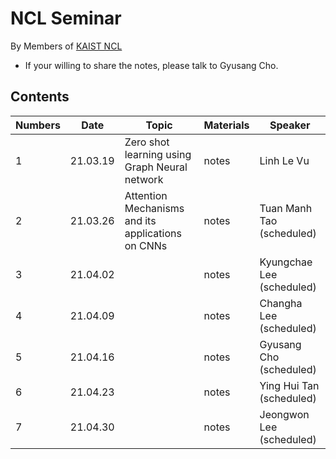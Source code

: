 # NCL Seminar

By Members of [KAIST NCL](http://ncl.kaist.ac.kr)

* If your willing to share the notes, please talk to Gyusang Cho.


## Contents

Numbers|Date|Topic|Materials| Speaker
-------|-------|------|-------|-----
1|21.03.19|Zero shot learning using Graph Neural network|notes| Linh Le Vu
2|21.03.26|Attention Mechanisms and its applications on CNNs|notes| Tuan Manh Tao (scheduled)
3|21.04.02||notes| Kyungchae Lee (scheduled)
4|21.04.09||notes| Changha Lee (scheduled)
5|21.04.16||notes| Gyusang Cho (scheduled)
6|21.04.23||notes| Ying Hui Tan (scheduled)
7|21.04.30||notes| Jeongwon Lee (scheduled)
